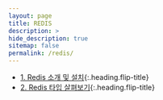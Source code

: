 ```yaml
---
layout: page
title: REDIS
description: >
hide_description: true
sitemap: false
permalink: /redis/ 
---
```


* [1. Redis 소개 및 설치]{:.heading.flip-title}
* [2. Redis 타입 살펴보기]{:.heading.flip-title}

[1. Redis 소개 및 설치]: 1.md
[2. Redis 타입 살펴보기]: 2.md